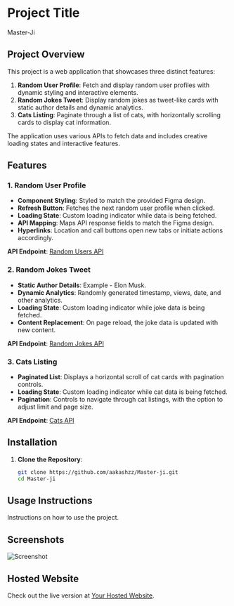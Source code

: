 # Project Title
Master-Ji
## Project Overview
This project is a web application that showcases three distinct features:

1. **Random User Profile**: Fetch and display random user profiles with dynamic styling and interactive elements.
2. **Random Jokes Tweet**: Display random jokes as tweet-like cards with static author details and dynamic analytics.
3. **Cats Listing**: Paginate through a list of cats, with horizontally scrolling cards to display cat information.

The application uses various APIs to fetch data and includes creative loading states and interactive features.

## Features

### 1. Random User Profile
- **Component Styling**: Styled to match the provided Figma design.
- **Refresh Button**: Fetches the next random user profile when clicked.
- **Loading State**: Custom loading indicator while data is being fetched.
- **API Mapping**: Maps API response fields to match the Figma design.
- **Hyperlinks**: Location and call buttons open new tabs or initiate actions accordingly.

**API Endpoint**: [Random Users API](https://api.freeapi.app/api/v1/public/randomusers/user/random)

### 2. Random Jokes Tweet
- **Static Author Details**: Example - Elon Musk.
- **Dynamic Analytics**: Randomly generated timestamp, views, date, and other analytics.
- **Loading State**: Custom loading indicator while joke data is being fetched.
- **Content Replacement**: On page reload, the joke data is updated with new content.

**API Endpoint**: [Random Jokes API](https://api.freeapi.app/api/v1/public/randomjokes/joke/random)

### 3. Cats Listing
- **Paginated List**: Displays a horizontal scroll of cat cards with pagination controls.
- **Loading State**: Custom loading indicator while cat data is being fetched.
- **Pagination**: Controls to navigate through cat listings, with the option to adjust limit and page size.

**API Endpoint**: [Cats API](https://api.freeapi.app/api/v1/public/cats?page=1&limit=4)

## Installation

1. **Clone the Repository**:
   ```sh
   git clone https://github.com/aakashzz/Master-ji.git
   cd Master-ji
## Usage Instructions
Instructions on how to use the project.

## Screenshots
![Screenshot](./public/screenshot.png)

## Hosted Website
Check out the live version at [Your Hosted Website](https://master-ji-nu.vercel.app/).
